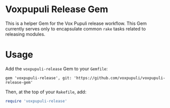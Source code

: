 # Voxpupuli Release Gem

This is a helper Gem for the Vox Pupuli release workflow. This Gem currently serves only to encapsulate common `rake` tasks related to releasing modules.

# Usage
Add the `voxpupuli-release` Gem to your `Gemfile`:

```
gem 'voxpupuli-release', git: 'https://github.com/voxpupuli/voxpupuli-release-gem'
```

Then, at the top of your `Rakefile`, add:

```ruby
require 'voxpupuli-release'
```

